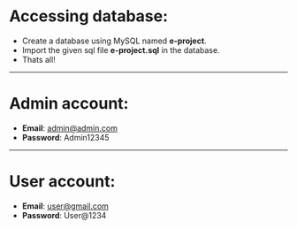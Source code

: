 # Accessing database:

- Create a database using MySQL named **e-project**.
- Import the given sql file **e-project.sql** in the database.
- Thats all!

---

# Admin account:

- **Email**: admin@admin.com
- **Password**: Admin12345

---

# User account:

- **Email**: user@gmail.com
- **Password**: User@1234
